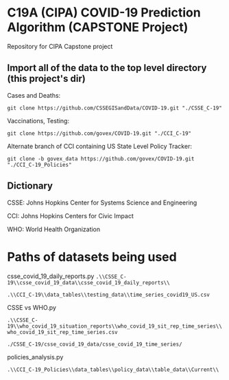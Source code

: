 # C19A (CIPA) COVID-19 Prediction Algorithm (CAPSTONE Project)

Repository for CIPA Capstone project


## Import all of the data to the top level directory (this project's dir)

Cases and Deaths:

`git clone https://github.com/CSSEGISandData/COVID-19.git "./CSSE_C-19"`

Vaccinations, Testing:

`git clone https://github.com/govex/COVID-19.git "./CCI_C-19"`

Alternate branch of CCI containing US State Level Policy Tracker:

`git clone -b govex_data https://github.com/govex/COVID-19.git "./CCI_C-19_Policies"`

## Dictionary
CSSE: Johns Hopkins Center for Systems Science and Engineering

CCI: Johns Hopkins Centers for Civic Impact

WHO: World Health Organization

# Paths of datasets being used

csse_covid_19_daily_reports.py
`.\\CSSE_C-19\\csse_covid_19_data\\csse_covid_19_daily_reports\\`

`.\\CCI_C-19\\data_tables\\testing_data\\time_series_covid19_US.csv`

CSSE vs WHO.py

`.\\CSSE_C-19\\who_covid_19_situation_reports\\who_covid_19_sit_rep_time_series\\who_covid_19_sit_rep_time_series.csv`

`./CSSE_C-19/csse_covid_19_data/csse_covid_19_time_series/`


policies_analysis.py

`.\\CCI_C-19_Policies\\data_tables\\policy_data\\table_data\\Current\\`

